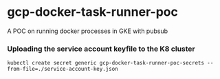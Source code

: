 # gcp-docker-task-runner-poc
A POC on running docker processes in GKE with pubsub


### Uploading the service account keyfile to the K8 cluster

```
kubectl create secret generic gcp-docker-task-runner-poc-secrets --from-file=./service-account-key.json
```